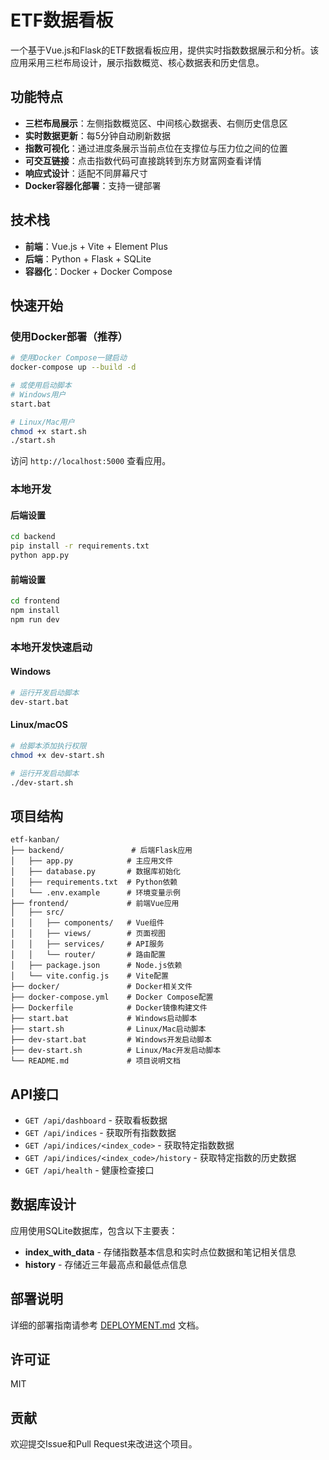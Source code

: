 # ETF数据看板

一个基于Vue.js和Flask的ETF数据看板应用，提供实时指数数据展示和分析。该应用采用三栏布局设计，展示指数概览、核心数据表和历史信息。

## 功能特点

- **三栏布局展示**：左侧指数概览区、中间核心数据表、右侧历史信息区
- **实时数据更新**：每5分钟自动刷新数据
- **指数可视化**：通过进度条展示当前点位在支撑位与压力位之间的位置
- **可交互链接**：点击指数代码可直接跳转到东方财富网查看详情
- **响应式设计**：适配不同屏幕尺寸
- **Docker容器化部署**：支持一键部署

## 技术栈

- **前端**：Vue.js + Vite + Element Plus
- **后端**：Python + Flask + SQLite
- **容器化**：Docker + Docker Compose

## 快速开始

### 使用Docker部署（推荐）

```bash
# 使用Docker Compose一键启动
docker-compose up --build -d

# 或使用启动脚本
# Windows用户
start.bat

# Linux/Mac用户
chmod +x start.sh
./start.sh
```

访问 `http://localhost:5000` 查看应用。

### 本地开发

#### 后端设置

```bash
cd backend
pip install -r requirements.txt
python app.py
```

#### 前端设置

```bash
cd frontend
npm install
npm run dev
```

### 本地开发快速启动

#### Windows

```bash
# 运行开发启动脚本
dev-start.bat
```

#### Linux/macOS

```bash
# 给脚本添加执行权限
chmod +x dev-start.sh

# 运行开发启动脚本
./dev-start.sh
```

## 项目结构

```
etf-kanban/
├── backend/               # 后端Flask应用
│   ├── app.py            # 主应用文件
│   ├── database.py       # 数据库初始化
│   ├── requirements.txt  # Python依赖
│   └── .env.example      # 环境变量示例
├── frontend/             # 前端Vue应用
│   ├── src/
│   │   ├── components/   # Vue组件
│   │   ├── views/        # 页面视图
│   │   ├── services/     # API服务
│   │   └── router/       # 路由配置
│   ├── package.json      # Node.js依赖
│   └── vite.config.js    # Vite配置
├── docker/               # Docker相关文件
├── docker-compose.yml    # Docker Compose配置
├── Dockerfile            # Docker镜像构建文件
├── start.bat             # Windows启动脚本
├── start.sh              # Linux/Mac启动脚本
├── dev-start.bat         # Windows开发启动脚本
├── dev-start.sh          # Linux/Mac开发启动脚本
└── README.md             # 项目说明文档
```

## API接口

- `GET /api/dashboard` - 获取看板数据
- `GET /api/indices` - 获取所有指数数据
- `GET /api/indices/<index_code>` - 获取特定指数数据
- `GET /api/indices/<index_code>/history` - 获取特定指数的历史数据
- `GET /api/health` - 健康检查接口

## 数据库设计

应用使用SQLite数据库，包含以下主要表：

- **index_with_data** - 存储指数基本信息和实时点位数据和笔记相关信息
- **history** - 存储近三年最高点和最低点信息

## 部署说明

详细的部署指南请参考 [DEPLOYMENT.md](./DEPLOYMENT.md) 文档。

## 许可证

MIT

## 贡献

欢迎提交Issue和Pull Request来改进这个项目。